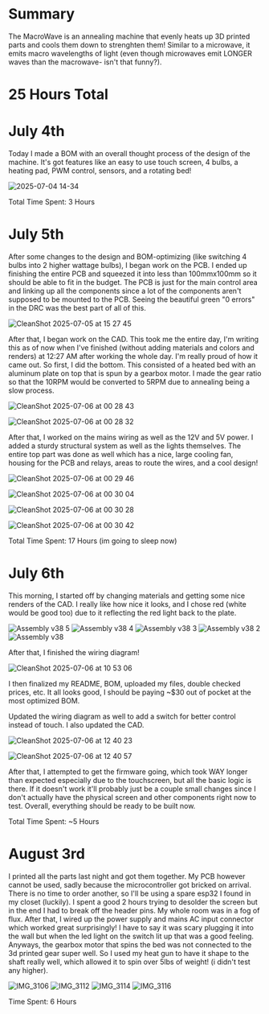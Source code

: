 <h1>Summary</h1>
The MacroWave is an annealing machine that evenly heats up 3D printed parts and cools them down to strenghten them! Similar to a microwave, it emits macro wavelengths of light (even though microwaves emit LONGER waves than the macrowave- isn't that funny?).

<h1>25 Hours Total</h1>

<h1>July 4th</h1>
Today I made a BOM with an overall thought process of the design of the machine. It's got features like an easy to use touch screen, 4 bulbs, a heating pad, PWM control, sensors, and a rotating bed!

![2025-07-04 14-34](https://github.com/user-attachments/assets/4bb91918-5d75-418a-a7cb-1282a1569e38)



Total Time Spent: 3 Hours

<h1>July 5th</h1>
After some changes to the design and BOM-optimizing (like switching 4 bulbs into 2 higher wattage bulbs), I began work on the PCB. I ended up finishing the entire PCB and squeezed it into less than 100mmx100mm so it should be able to fit in the budget. The PCB is just for the main control area and linking up all the components since a lot of the components aren't supposed to be mounted to the PCB.
Seeing the beautiful green "0 errors" in the DRC was the best part of all of this.

![CleanShot 2025-07-05 at 15 27 45](https://github.com/user-attachments/assets/8f331c28-81ca-4ca4-b9ae-463d7d1cd87d)

After that, I began work on the CAD. This took me the entire day, I'm writing this as of now when I've finished (without adding materials and colors and renders) at 12:27 AM after working the whole day. I'm really proud of how it came out. So first, I did the bottom. This consisted of a heated bed with an aluminum plate on top that is spun by a gearbox motor. I made the gear ratio so that the 10RPM would be converted to 5RPM due to annealing being a slow process.

![CleanShot 2025-07-06 at 00 28 43](https://github.com/user-attachments/assets/18f832c9-c93e-4d4f-bce1-464015017ee4)

![CleanShot 2025-07-06 at 00 28 32](https://github.com/user-attachments/assets/74243224-f6c6-4512-be1b-66832ab05246)

After that, I worked on the mains wiring as well as the 12V and 5V power. I added a sturdy structural system as well as the lights themselves. The entire top part was done as well which has a nice, large cooling fan, housing for the PCB and relays, areas to route the wires, and a cool design!

![CleanShot 2025-07-06 at 00 29 46](https://github.com/user-attachments/assets/0aafa365-4b49-43b5-87ec-fe6ff8b36fd7)

![CleanShot 2025-07-06 at 00 30 04](https://github.com/user-attachments/assets/94f275ed-9afd-4ce3-b3bf-cc6e73800917)

![CleanShot 2025-07-06 at 00 30 28](https://github.com/user-attachments/assets/cf25741a-daa9-46cf-8fa5-535a73172dea)

![CleanShot 2025-07-06 at 00 30 42](https://github.com/user-attachments/assets/842713bf-7066-4fe3-beeb-b4a68444ba5d)

Total Time Spent: 17 Hours (im going to sleep now)

<h1>July 6th</h1>

This morning, I started off by changing materials and getting some nice renders of the CAD. I really like how nice it looks, and I chose red (white would be good too) due to it reflecting the red light back to the plate.

![Assembly v38 5](https://github.com/user-attachments/assets/000de188-82eb-4091-bc46-311139308a61)
![Assembly v38 4](https://github.com/user-attachments/assets/6bb8dd27-405f-4c15-8535-a7381bf067bf)
![Assembly v38 3](https://github.com/user-attachments/assets/19322c86-1a2a-4966-bc5a-88741f266ffa)
![Assembly v38 2](https://github.com/user-attachments/assets/d6e9d522-4e32-416a-8f2c-bca8a3315925)
![Assembly v38](https://github.com/user-attachments/assets/c92ed8fd-f76d-4dde-b816-7c331d9e7946)

After that, I finished the wiring diagram!


![CleanShot 2025-07-06 at 10 53 06](https://github.com/user-attachments/assets/f5e452c9-7482-4ada-b4c9-0a51477ddc32)

I then finalized my README, BOM, uploaded my files, double checked prices, etc. It all looks good, I should be paying ~$30 out of pocket at the most optimized BOM.

Updated the wiring diagram as well to add a switch for better control instead of touch. I also updated the CAD.

![CleanShot 2025-07-06 at 12 40 23](https://github.com/user-attachments/assets/7e7ca5c0-8c3a-4a2c-a42e-8b50ed865b4f)

![CleanShot 2025-07-06 at 12 40 57](https://github.com/user-attachments/assets/06e18e81-fd92-4e04-b5f4-49e9923c5400)

After that, I attempted to get the firmware going, which took WAY longer than expected especially due to the touchscreen, but all the basic logic is there. If it doesn't work it'll probably just be a couple small changes since I don't actually have the physical screen and other components right now to test. Overall, everything should be ready to be built now.

Total Time Spent: ~5 Hours

<h1>August 3rd</h1>

I printed all the parts last night and got them together. My PCB however cannot be used, sadly because the microcontroller got bricked on arrival. There is no time to order another, so I'll be using a spare esp32 I found in my closet (luckily). I spent a good 2 hours trying to desolder the screen but in the end I had to break off the header pins. My whole room was in a fog of flux. After that, I wired up the power supply and mains AC input connector which worked great surprisingly! I have to say it was scary plugging it into the wall but when the led light on the switch lit up that was a good feeling. Anyways, the gearbox motor that spins the bed was not connected to the 3d printed gear super well. So I used my heat gun to have it shape to the shaft really well, which allowed it to spin over 5lbs of weight! (i didn't test any higher). 

![IMG_3106](https://github.com/user-attachments/assets/cd6f6c2d-e133-4c7f-9077-fb4089ca08a3)
![IMG_3112](https://github.com/user-attachments/assets/167922f4-6d2c-425c-8cf9-9a28c182a211)
![IMG_3114](https://github.com/user-attachments/assets/850c0f64-e7e1-4879-b658-f79693d63f12)
![IMG_3116](https://github.com/user-attachments/assets/86ac20de-7867-4948-829f-5588714258cc)

Time Spent: 6 Hours



